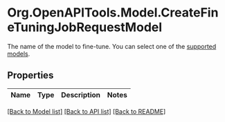 # Org.OpenAPITools.Model.CreateFineTuningJobRequestModel
The name of the model to fine-tune. You can select one of the [supported models](/docs/guides/fine-tuning/what-models-can-be-fine-tuned). 

## Properties

Name | Type | Description | Notes
------------ | ------------- | ------------- | -------------

[[Back to Model list]](../README.md#documentation-for-models) [[Back to API list]](../README.md#documentation-for-api-endpoints) [[Back to README]](../README.md)

